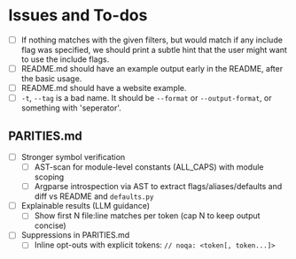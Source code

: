 # Issues and To-dos

- [ ] If nothing matches with the given filters, but would match if any include flag was specified, we should print a subtle hint that the user might want to use the include flags.
- [ ] README.md should have an example output early in the README, after the basic usage.
- [ ] README.md should have a website example.
- [ ] `-t`, `--tag` is a bad name. It should be `--format` or `--output-format`, or something with 'seperator'.

## PARITIES.md

- [ ] Stronger symbol verification
  - [ ] AST-scan for module-level constants (ALL_CAPS) with module scoping
  - [ ] Argparse introspection via AST to extract flags/aliases/defaults and diff vs README and `defaults.py`

- [ ] Explainable results (LLM guidance)
  - [ ] Show first N file:line matches per token (cap N to keep output concise)

- [ ] Suppressions in PARITIES.md
  - [ ] Inline opt-outs with explicit tokens: `// noqa: <token[, token...]>`